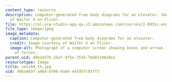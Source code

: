```yaml
---
content_type: resource
description: Computer-generated free body diagrams for an elevator. Image courtesy
  of Waifer X on Flickr.
file: https://ol-ocw-studio-app-qa.s3.amazonaws.com/courses/2-003sc-engineering-dynamics-fall-2011/49ba4697a96dbf069a64e4fd5fc93ff3_sess04_th.jpg
file_type: image/jpeg
image_metadata:
  caption: Computer-generated free body diagrams for an elevator.
  credit: Image courtesy of Waifer X on Flickr.
  image-alt: Photograph of a computer screen showing boxes and arrows indicating directions
    of forces.
parent_uid: 49b2e57b-25e7-8f5e-7535-7bd01348a8e1
resourcetype: Image
title: sess04_th.jpg
uid: 49ba4697-a96d-bf06-9a64-e4fd5fc93ff3
---
```

